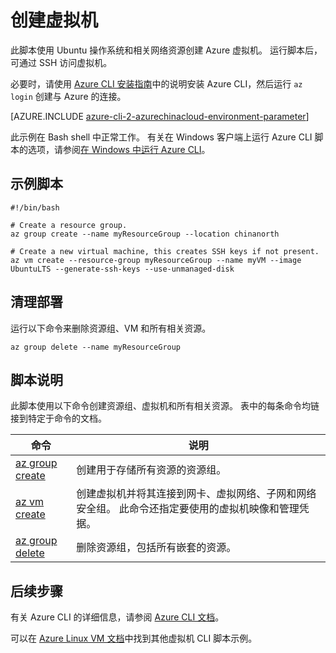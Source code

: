 <properties
    pageTitle="Azure CLI 脚本示例 - 快速创建 Linux VM | Azure"
    description="Azure CLI 脚本示例 - 快速创建 Linux VM"
    services="virtual-machines-linux"
    documentationcenter="virtual-machines"
    author="neilpeterson"
    manager="timlt"
    editor="tysonn"
    tags="azure-service-management"
    translationtype="Human Translation" />
<tags
    ms.assetid=""
    ms.service="virtual-machines-linux"
    ms.devlang="na"
    ms.topic="article"
    ms.tgt_pltfrm="vm-linux"
    ms.workload="infrastructure"
    ms.date="02/27/2017"
    wacn.date="04/17/2017"
    ms.author="nepeters"
    ms.sourcegitcommit="e0e6e13098e42358a7eaf3a810930af750e724dd"
    ms.openlocfilehash="efb6e95a60932cd61b20da0f7675684e1895fd3f"
    ms.lasthandoff="04/06/2017" />

# <a name="create-a-virtual-machine"></a>创建虚拟机

此脚本使用 Ubuntu 操作系统和相关网络资源创建 Azure 虚拟机。 运行脚本后，可通过 SSH 访问虚拟机。

必要时，请使用 [Azure CLI 安装指南](https://docs.microsoft.com/zh-cn/cli/azure/install-azure-cli)中的说明安装 Azure CLI，然后运行 `az login` 创建与 Azure 的连接。

[AZURE.INCLUDE [azure-cli-2-azurechinacloud-environment-parameter](../../includes/azure-cli-2-azurechinacloud-environment-parameter.md)]

此示例在 Bash shell 中正常工作。 有关在 Windows 客户端上运行 Azure CLI 脚本的选项，请参阅[在 Windows 中运行 Azure CLI](/documentation/articles/virtual-machines-windows-cli-options/)。

## <a name="sample-script"></a>示例脚本

    #!/bin/bash

    # Create a resource group.
    az group create --name myResourceGroup --location chinanorth

    # Create a new virtual machine, this creates SSH keys if not present.
    az vm create --resource-group myResourceGroup --name myVM --image UbuntuLTS --generate-ssh-keys --use-unmanaged-disk

## <a name="clean-up-deployment"></a>清理部署 

运行以下命令来删除资源组、VM 和所有相关资源。

    az group delete --name myResourceGroup

## <a name="script-explanation"></a>脚本说明

此脚本使用以下命令创建资源组、虚拟机和所有相关资源。 表中的每条命令均链接到特定于命令的文档。

| 命令 | 说明 |
|---|---|
| [az group create](https://docs.microsoft.com/zh-cn/cli/azure/group#create) | 创建用于存储所有资源的资源组。 |
| [az vm create](https://docs.microsoft.com/zh-cn/cli/azure/vm#create) | 创建虚拟机并将其连接到网卡、虚拟网络、子网和网络安全组。 此命令还指定要使用的虚拟机映像和管理凭据。  |
| [az group delete](https://docs.microsoft.com/zh-cn/cli/azure/vm/extension#set) | 删除资源组，包括所有嵌套的资源。 |

## <a name="next-steps"></a>后续步骤

有关 Azure CLI 的详细信息，请参阅 [Azure CLI 文档](https://docs.microsoft.com/zh-cn/cli/azure/overview)。

可以在 [Azure Linux VM 文档](/documentation/articles/virtual-machines-linux-cli-samples/)中找到其他虚拟机 CLI 脚本示例。